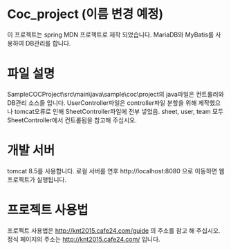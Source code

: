 Coc_project (이름 변경 예정)
=============
이 프로젝트는 spring MDN 프로젝트로 제작 되었습니다.
MariaDB와 MyBatis를 사용하여 DB관리를 합니다.

파일 설명
=============
SampleCOCProject\src\main\java\sample\coc\project의 java파일은 컨트롤러와 DB관리 소스들 입니다.
UserController파일은 controller파일 분할을 위해 제작했으나 tomcat오류로 인해 SheetController파일에 전부 넣었음.
sheet, user, team 모두 SheetController에서 컨트롤됨을 참고해 주십시오.

개발 서버
=============
tomcat 8.5를 사용합니다. 
로컬 서버를 연후 http://localhost:8080 으로 이동하면 웹 프로젝트가 실행됩니다.


프로젝트 사용법
=============
프로젝트 사용법은 http://knt2015.cafe24.com/guide 의 주소를 참고 해 주십시오.
정식 페이지의 주소는 http://knt2015.cafe24.com/ 입니다.

